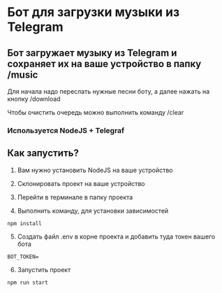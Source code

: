 # Бот для загрузки музыки из Telegram

## Бот загружает музыку из Telegram и сохраняет их на ваше устройство в папку /music

Для начала надо переслать нужные песни боту, а далее нажать на кнопку /download

Чтобы очистить очередь можно выполнить команду /clear

### Используется NodeJS + Telegraf

## Как запустить?

1. Вам нужно установить NodeJS на ваше устройство

2. Склонировать проект на ваше устройство

3. Перейти в терминале в папку проекта

4. Выполнить команду, для установки зависимостей

```
npm install
```

5. Создать файл .env в корне проекта и добавить туда токен вашего бота

```
BOT_TOKEN=
```

6. Запустить проект

```
npm run start
```
